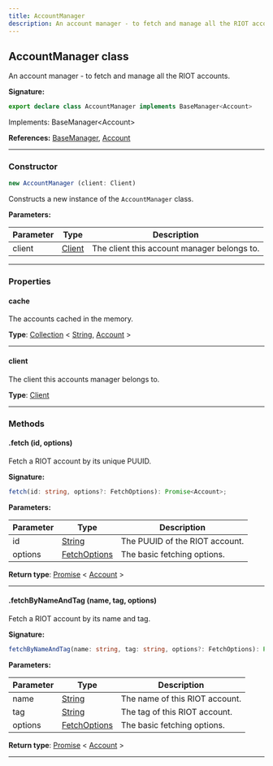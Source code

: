 ```yaml
---
title: AccountManager
description: An account manager - to fetch and manage all the RIOT accounts.
---
```


## AccountManager class

An account manager - to fetch and manage all the RIOT accounts.

**Signature:**

```ts
export declare class AccountManager implements BaseManager<Account> 
```

Implements: BaseManager&lt;Account&gt;

**References:** [BaseManager](/api/BaseManager.md), [Account](/api/Account.md)

---

### Constructor

```ts
new AccountManager (client: Client)
```

Constructs a new instance of the `AccountManager` class.

**Parameters:**

| Parameter | Type | Description |
| --------- | ---- | ----------- |
| client | [Client](/api/Client.md) | The client this account manager belongs to. |
---

### Properties

#### cache

The accounts cached in the memory.



**Type**: [Collection](https://discord.js.org/#/docs/collection/stable/class/Collection) \< [String](https://developer.mozilla.org/en-US/docs/Web/JavaScript/Reference/Global_Objects/String), [Account](/api/Account.md) \>

---

#### client

The client this accounts manager belongs to.



**Type**: [Client](/api/Client.md)

---

### Methods

#### .fetch (id, options)

Fetch a RIOT account by its unique PUUID.




**Signature:**

```ts
fetch(id: string, options?: FetchOptions): Promise<Account>;
```

**Parameters:**

| Parameter | Type | Description |
| --------- | ---- | ----------- |
| id | [String](https://developer.mozilla.org/en-US/docs/Web/JavaScript/Reference/Global_Objects/String) | The PUUID of the RIOT account. |
| options | [FetchOptions](/api/FetchOptions.md) | The basic fetching options. |

**Return type**: [Promise](https://developer.mozilla.org/en-US/docs/Web/JavaScript/Reference/Global_Objects/Promise) \< [Account](/api/Account.md) \>

---

#### .fetchByNameAndTag (name, tag, options)

Fetch a RIOT account by its name and tag.




**Signature:**

```ts
fetchByNameAndTag(name: string, tag: string, options?: FetchOptions): Promise<Account>;
```

**Parameters:**

| Parameter | Type | Description |
| --------- | ---- | ----------- |
| name | [String](https://developer.mozilla.org/en-US/docs/Web/JavaScript/Reference/Global_Objects/String) | The name of this RIOT account. |
| tag | [String](https://developer.mozilla.org/en-US/docs/Web/JavaScript/Reference/Global_Objects/String) | The tag of this RIOT account. |
| options | [FetchOptions](/api/FetchOptions.md) | The basic fetching options. |

**Return type**: [Promise](https://developer.mozilla.org/en-US/docs/Web/JavaScript/Reference/Global_Objects/Promise) \< [Account](/api/Account.md) \>

---

